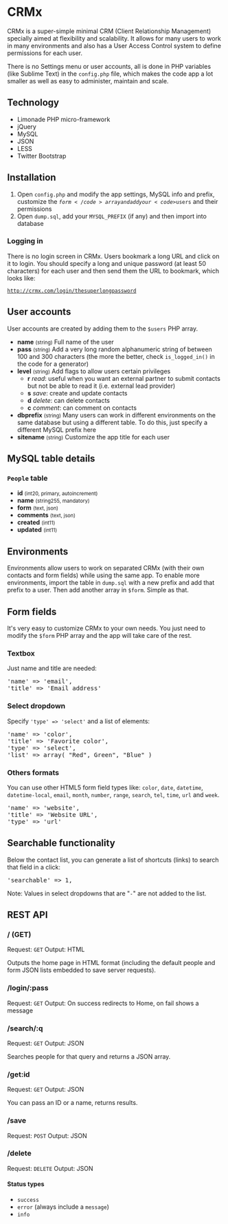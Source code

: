 CRMx
===============

CRMx is a super-simple minimal CRM (Client Relationship Management) specially aimed at flexibility and scalability. It allows for many users to work in many environments and also has a User Access Control system to define permissions for each user.

There is no Settings menu or user accounts, all is done in PHP variables (like Sublime Text) in the <code>config.php</code> file, which makes the code app a lot smaller as well as easy to administer, maintain and scale.



Technology
---------------

- Limonade PHP micro-framework
- jQuery
- MySQL
- JSON
- LESS
- Twitter Bootstrap



Installation
---------------

1. Open <code>config.php</code> and modify the app settings, MySQL info and prefix, customize the <code>$form</code> array and add your <code>$users</code> and their permissions
2. Open <code>dump.sql</code>, add your <code>MYSQL_PREFIX</code> (if any) and then import into database



### Logging in

There is no login screen in CRMx. Users bookmark a long URL and click on it to login. You should specify a long and unique password (at least 50 characters) for each user and then send them the URL to bookmark, which looks like:

<code>http://crmx.com/login/thesuperlongpassword</code>

	

User accounts
---------------

User accounts are created by adding them to the <code>$users</code> PHP array.

- <strong>name</strong> <small>(string)</small> Full name of the user
- <strong>pass</strong> <small>(string)</small> Add a very long random alphanumeric string of between 100 and 300 characters (the more the better, check <code>is_logged_in()</code> in the code for a generator)
- <strong>level</strong> <small>(string)</small> Add flags to allow users certain privileges
	- <strong>r</strong> <i>read</i>: useful when you want an external partner to submit contacts but not be able to read it (i.e. external lead provider)
	- <strong>s</strong> <i>save</i>: create and update contacts
	- <strong>d</strong> <i>delete</i>: can delete contacts
	- <strong>c</strong> <i>comment</i>: can comment on contacts
- <strong>dbprefix</strong> <small>(string)</small> Many users can work in different environments on the same database but using a different table. To do this, just specify a different MySQL prefix here
- <strong>sitename</strong> <small>(string)</small> Customize the app title for each user



MySQL table details
---------------

### <code>People</code> table

- <strong>id</strong> <small>(int20, primary, autoincrement)</small>
- <strong>name</strong> <small>(string255, mandatory)</small>
- <strong>form</strong> <small>(text, json)</small>
- <strong>comments</strong> <small>(text, json)</small>
- <strong>created</strong> <small>(int11)</small>
- <strong>updated</strong> <small>(int11)</small>



Environments
---------------

Environments allow users to work on separated CRMx (with their own contacts and form fields) while using the same app. To enable more environments, import the table in <code>dump.sql</code> with a new prefix and add that prefix to a user. Then add another array in <code>$form</code>. Simple as that.



Form fields
---------------

It's very easy to customize CRMx to your own needs. You just need to modify the <code>$form</code> PHP array and the app will take care of the rest.


### Textbox

Just name and title are needed:

<pre>'name' => 'email',
'title' => 'Email address'</pre>


### Select dropdown

Specify <code>'type' => 'select'</code> and a list of elements:

<pre>'name' => 'color',
'title' => 'Favorite color',
'type' => 'select',
'list' => array( "Red", Green", "Blue" )</pre>


### Others formats

You can use other HTML5 form field types like: <code>color</code>, <code>date</code>, <code>datetime</code>, <code>datetime-local</code>, <code>email</code>, <code>month</code>, <code>number</code>, <code>range</code>, <code>search</code>, <code>tel</code>, <code>time</code>, <code>url</code> and <code>week</code>.

<pre>'name' => 'website',
'title' => 'Website URL',
'type' => 'url'</pre>


## Searchable functionality

Below the contact list, you can generate a list of shortcuts (links) to search that field in a click:

<pre>'searchable' => 1,</pre>

Note: Values in select dropdowns that are "<code>-</code>" are not added to the list.


REST API
---------------

### / (GET)

Request: <code>GET</code>
Output: HTML

Outputs the home page in HTML format (including the default people and form JSON lists embedded to save server requests).


### /login/:pass

Request: <code>GET</code>
Output: On success redirects to Home, on fail shows a message


### /search/:q

Request: <code>GET</code>
Output: JSON

Searches people for that query and returns a JSON array.

### /get:id

Request: <code>GET</code>
Output: JSON

You can pass an ID or a name, returns results.


### /save

Request: <code>POST</code>
Output: JSON


### /delete

Request: <code>DELETE</code>
Output: JSON


#### Status types

- <code>success</code>
- <code>error</code> (always include a <code>message</code>)
- <code>info</code>

